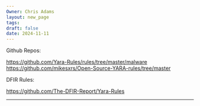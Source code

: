 ```yaml
---
Owner: Chris Adams
layout: new_page
tags: 
draft: false
date: 2024-11-11
---
```


Github Repos:

https://github.com/Yara-Rules/rules/tree/master/malware
https://github.com/mikesxrs/Open-Source-YARA-rules/tree/master

DFIR Rules:

https://github.com/The-DFIR-Report/Yara-Rules

---